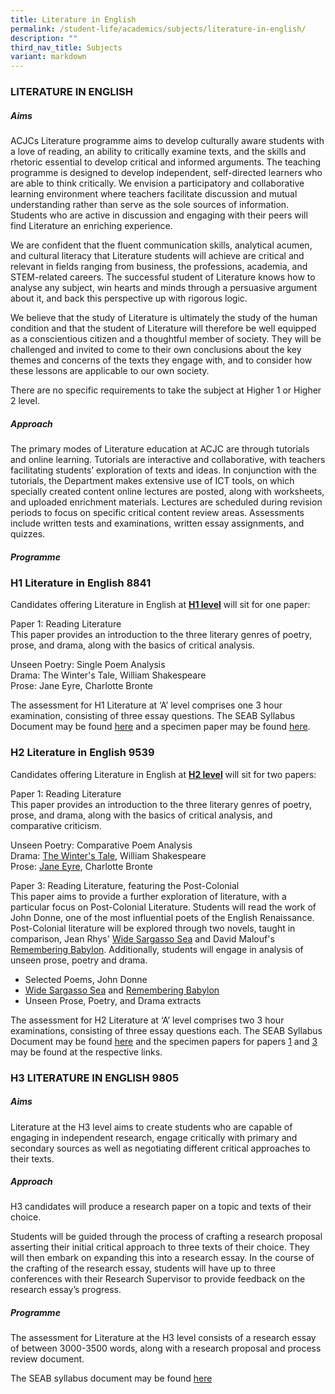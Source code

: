 ```yaml
---
title: Literature in English
permalink: /student-life/academics/subjects/literature-in-english/
description: ""
third_nav_title: Subjects
variant: markdown
---
```

### LITERATURE IN ENGLISH 


##### Aims


ACJCs Literature programme aims to develop culturally aware students with a love of reading, an ability to critically examine texts, and the skills and rhetoric essential to develop critical and informed arguments. The teaching programme is designed to develop independent, self-directed learners who are able to think critically. We envision a participatory and collaborative learning environment where teachers facilitate discussion and mutual understanding rather than serve as the sole sources of information. Students who are active in discussion and engaging with their peers will find Literature an enriching experience.

  

We are confident that the fluent communication skills, analytical acumen, and cultural literacy that Literature students will achieve are critical and relevant in fields ranging from business, the professions, academia, and STEM-related careers. The successful student of Literature knows how to analyse any subject, win hearts and minds through a persuasive argument about it, and back this perspective up with rigorous logic.

  

We believe that the study of Literature is ultimately the study of the human condition and that the student of Literature will therefore be well equipped as a conscientious citizen and a thoughtful member of society. They will be challenged and invited to come to their own conclusions about the key themes and concerns of the texts they engage with, and to consider how these lessons are applicable to our own society.

  

There are no specific requirements to take the subject at Higher 1 or Higher 2 level.

  

##### Approach

  

The primary modes of Literature education at ACJC are through tutorials and online learning. Tutorials are interactive and collaborative, with teachers facilitating students’ exploration of texts and ideas. In conjunction with the tutorials, the Department makes extensive use of ICT tools, on which specially created content online lectures are posted, along with worksheets, and uploaded enrichment materials. Lectures are scheduled during revision periods to focus on specific critical content review areas. Assessments include written tests and examinations, written essay assignments, and quizzes.

  

##### Programme

  

### H1 Literature in English 8841

Candidates offering Literature in English at&nbsp;**<u>H1 level</u>**&nbsp;will sit for one paper:  

  

Paper 1: Reading Literature <br>
This paper provides an introduction to the three literary genres of poetry, prose, and drama, along with the basics of critical analysis.

Unseen Poetry: Single Poem Analysis <br>
Drama: The Winter's Tale, William Shakespeare <br>
Prose: Jane Eyre, Charlotte Bronte

  

The assessment for H1 Literature at ‘A’ level comprises one 3 hour examination, consisting of three essay questions.
The SEAB Syllabus Document may be found [here](https://www.seab.gov.sg/files/A%20Level%20Syllabus%20Sch%20Cddts/2025/8841_y25_sy.pdf) and a specimen paper may be found [here](https://www.seab.gov.sg/files/A%20Level%20Syllabus%20Sch%20Cddts/2025/8841_y25_sp_1.pdf).
 
  

### H2 Literature in English 9539

Candidates offering Literature in English at&nbsp;**<u>H2 level</u>**&nbsp;will sit for two papers:  

  

Paper 1: Reading Literature <br>
This paper provides an introduction to the three literary genres of poetry, prose, and drama, along with the basics of critical analysis, and comparative criticism.

Unseen Poetry: Comparative Poem Analysis <br>
Drama: <u>The Winter's Tale</u>, William Shakespeare <br>
Prose: <u>Jane Eyre</u>, Charlotte Bronte

  

Paper 3: Reading Literature, featuring the Post-Colonial <br>
This paper aims to provide a further exploration of literature, with a particular focus on Post-Colonial Literature. 
Students will read the work of John Donne, one of the most influential poets of the English Renaissance. Post-Colonial literature will be explored through two novels, taught in comparison, Jean Rhys' <u>Wide Sargasso Sea</u> and David Malouf's <u>Remembering Babylon</u>. Additionally, students will engage in analysis of unseen prose, poetry and drama.

*   Selected Poems, John Donne
*   <u>Wide Sargasso Sea</u> and <u>Remembering Babylon</u>
*   Unseen Prose, Poetry, and Drama extracts

  

The assessment for H2 Literature at ‘A’ level comprises two 3 hour examinations, consisting of three essay questions each.
The SEAB Syllabus Document may be found [here](https://www.seab.gov.sg/files/A%20Level%20Syllabus%20Sch%20Cddts/2025/9539_y25_sy.pdf) and the specimen papers for papers [1](https://www.seab.gov.sg/files/A%20Level%20Syllabus%20Sch%20Cddts/2025/9539_y25_sp_1.pdf) and [3](https://www.seab.gov.sg/files/A%20Level%20Syllabus%20Sch%20Cddts/2025/9539_y25_sp_3.pdf) may be found at the respective links.


### H3 LITERATURE IN ENGLISH 9805
  

##### Aims

Literature at the H3 level aims to create students who are capable of engaging in independent research, engage critically with primary and secondary sources as well as negotiating different critical approaches to their texts.

  

##### Approach

H3 candidates will produce a research paper on a topic and texts of their choice.

  

Students will be guided through the process of crafting a research proposal asserting their initial critical approach to three texts of their choice. They will then embark on expanding this into a research essay. In the course of the crafting of the research essay, students will have up to three conferences with their Research Supervisor to provide feedback on the research essay’s progress.

  

##### Programme

The assessment for Literature at the H3 level consists of a research essay of between 3000-3500 words, along with a research proposal and process review document.

The SEAB syllabus document may be found [here](https://www.seab.gov.sg/files/A%20Level%20Syllabus%20Sch%20Cddts/2025/9805_y25_sy.pdf)

  